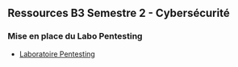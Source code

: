 ## Ressources B3 Semestre 2 - Cybersécurité

### Mise en place du Labo Pentesting

- [Laboratoire Pentesting](tp/labo/labo.md)
